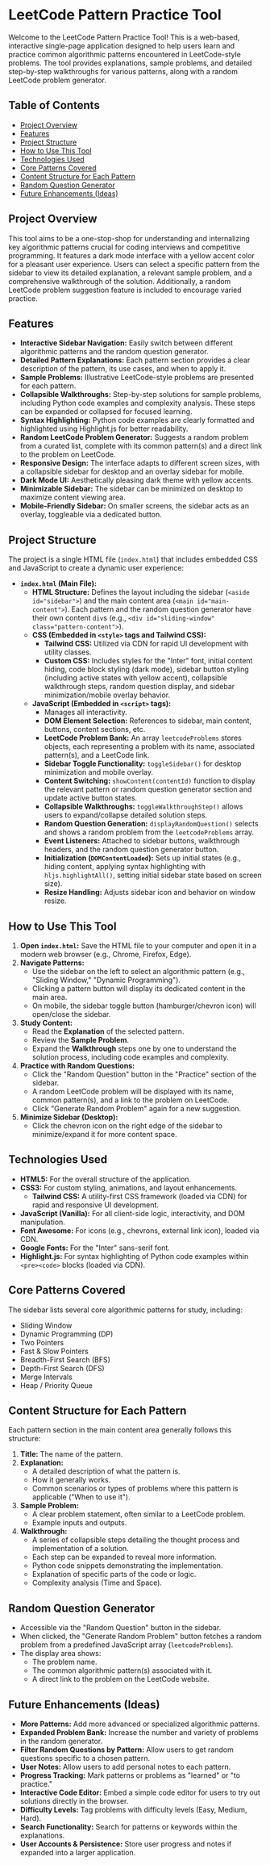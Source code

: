 # LeetCode Pattern Practice Tool

Welcome to the LeetCode Pattern Practice Tool! This is a web-based, interactive single-page application designed to help users learn and practice common algorithmic patterns encountered in LeetCode-style problems. The tool provides explanations, sample problems, and detailed step-by-step walkthroughs for various patterns, along with a random LeetCode problem generator.

## Table of Contents

- [Project Overview](#project-overview)
- [Features](#features)
- [Project Structure](#project-structure)
- [How to Use This Tool](#how-to-use-this-tool)
- [Technologies Used](#technologies-used)
- [Core Patterns Covered](#core-patterns-covered)
- [Content Structure for Each Pattern](#content-structure-for-each-pattern)
- [Random Question Generator](#random-question-generator)
- [Future Enhancements (Ideas)](#future-enhancements-ideas)

## Project Overview

This tool aims to be a one-stop-shop for understanding and internalizing key algorithmic patterns crucial for coding interviews and competitive programming. It features a dark mode interface with a yellow accent color for a pleasant user experience. Users can select a specific pattern from the sidebar to view its detailed explanation, a relevant sample problem, and a comprehensive walkthrough of the solution. Additionally, a random LeetCode problem suggestion feature is included to encourage varied practice.

## Features

* **Interactive Sidebar Navigation:** Easily switch between different algorithmic patterns and the random question generator.
* **Detailed Pattern Explanations:** Each pattern section provides a clear description of the pattern, its use cases, and when to apply it.
* **Sample Problems:** Illustrative LeetCode-style problems are presented for each pattern.
* **Collapsible Walkthroughs:** Step-by-step solutions for sample problems, including Python code examples and complexity analysis. These steps can be expanded or collapsed for focused learning.
* **Syntax Highlighting:** Python code examples are clearly formatted and highlighted using Highlight.js for better readability.
* **Random LeetCode Problem Generator:** Suggests a random problem from a curated list, complete with its common pattern(s) and a direct link to the problem on LeetCode.
* **Responsive Design:** The interface adapts to different screen sizes, with a collapsible sidebar for desktop and an overlay sidebar for mobile.
* **Dark Mode UI:** Aesthetically pleasing dark theme with yellow accents.
* **Minimizable Sidebar:** The sidebar can be minimized on desktop to maximize content viewing area.
* **Mobile-Friendly Sidebar:** On smaller screens, the sidebar acts as an overlay, toggleable via a dedicated button.

## Project Structure

The project is a single HTML file (`index.html`) that includes embedded CSS and JavaScript to create a dynamic user experience:

* **`index.html` (Main File):**
    * **HTML Structure:** Defines the layout including the sidebar (`<aside id="sidebar">`) and the main content area (`<main id="main-content">`). Each pattern and the random question generator have their own content `div`s (e.g., `<div id="sliding-window" class="pattern-content">`).
    * **CSS (Embedded in `<style>` tags and Tailwind CSS):**
        * **Tailwind CSS:** Utilized via CDN for rapid UI development with utility classes.
        * **Custom CSS:** Includes styles for the "Inter" font, initial content hiding, code block styling (dark mode), sidebar button styling (including active states with yellow accent), collapsible walkthrough steps, random question display, and sidebar minimization/mobile overlay behavior.
    * **JavaScript (Embedded in `<script>` tags):**
        * Manages all interactivity.
        * **DOM Element Selection:** References to sidebar, main content, buttons, content sections, etc.
        * **LeetCode Problem Bank:** An array `leetcodeProblems` stores objects, each representing a problem with its name, associated pattern(s), and a LeetCode link.
        * **Sidebar Toggle Functionality:** `toggleSidebar()` for desktop minimization and mobile overlay.
        * **Content Switching:** `showContent(contentId)` function to display the relevant pattern or random question generator section and update active button states.
        * **Collapsible Walkthroughs:** `toggleWalkthroughStep()` allows users to expand/collapse detailed solution steps.
        * **Random Question Generation:** `displayRandomQuestion()` selects and shows a random problem from the `leetcodeProblems` array.
        * **Event Listeners:** Attached to sidebar buttons, walkthrough headers, and the random question generator button.
        * **Initialization (`DOMContentLoaded`):** Sets up initial states (e.g., hiding content, applying syntax highlighting with `hljs.highlightAll()`, setting initial sidebar state based on screen size).
        * **Resize Handling:** Adjusts sidebar icon and behavior on window resize.

## How to Use This Tool

1.  **Open `index.html`:** Save the HTML file to your computer and open it in a modern web browser (e.g., Chrome, Firefox, Edge).
2.  **Navigate Patterns:**
    * Use the sidebar on the left to select an algorithmic pattern (e.g., "Sliding Window," "Dynamic Programming").
    * Clicking a pattern button will display its dedicated content in the main area.
    * On mobile, the sidebar toggle button (hamburger/chevron icon) will open/close the sidebar.
3.  **Study Content:**
    * Read the **Explanation** of the selected pattern.
    * Review the **Sample Problem**.
    * Expand the **Walkthrough** steps one by one to understand the solution process, including code examples and complexity.
4.  **Practice with Random Questions:**
    * Click the "Random Question" button in the "Practice" section of the sidebar.
    * A random LeetCode problem will be displayed with its name, common pattern(s), and a link to the problem on LeetCode.
    * Click "Generate Random Problem" again for a new suggestion.
5.  **Minimize Sidebar (Desktop):**
    * Click the chevron icon on the right edge of the sidebar to minimize/expand it for more content space.

## Technologies Used

* **HTML5:** For the overall structure of the application.
* **CSS3:** For custom styling, animations, and layout enhancements.
    * **Tailwind CSS:** A utility-first CSS framework (loaded via CDN) for rapid and responsive UI development.
* **JavaScript (Vanilla):** For all client-side logic, interactivity, and DOM manipulation.
* **Font Awesome:** For icons (e.g., chevrons, external link icon), loaded via CDN.
* **Google Fonts:** For the "Inter" sans-serif font.
* **Highlight.js:** For syntax highlighting of Python code examples within `<pre><code>` blocks (loaded via CDN).

## Core Patterns Covered

The sidebar lists several core algorithmic patterns for study, including:

* Sliding Window
* Dynamic Programming (DP)
* Two Pointers
* Fast & Slow Pointers
* Breadth-First Search (BFS)
* Depth-First Search (DFS)
* Merge Intervals
* Heap / Priority Queue

## Content Structure for Each Pattern

Each pattern section in the main content area generally follows this structure:

1.  **Title:** The name of the pattern.
2.  **Explanation:**
    * A detailed description of what the pattern is.
    * How it generally works.
    * Common scenarios or types of problems where this pattern is applicable ("When to use it").
3.  **Sample Problem:**
    * A clear problem statement, often similar to a LeetCode problem.
    * Example inputs and outputs.
4.  **Walkthrough:**
    * A series of collapsible steps detailing the thought process and implementation of a solution.
    * Each step can be expanded to reveal more information.
    * Python code snippets demonstrating the implementation.
    * Explanation of specific parts of the code or logic.
    * Complexity analysis (Time and Space).

## Random Question Generator

* Accessible via the "Random Question" button in the sidebar.
* When clicked, the "Generate Random Problem" button fetches a random problem from a predefined JavaScript array (`leetcodeProblems`).
* The display area shows:
    * The problem name.
    * The common algorithmic pattern(s) associated with it.
    * A direct link to the problem on the LeetCode website.

## Future Enhancements (Ideas)

* **More Patterns:** Add more advanced or specialized algorithmic patterns.
* **Expanded Problem Bank:** Increase the number and variety of problems in the random generator.
* **Filter Random Questions by Pattern:** Allow users to get random questions specific to a chosen pattern.
* **User Notes:** Allow users to add personal notes to each pattern.
* **Progress Tracking:** Mark patterns or problems as "learned" or "to practice."
* **Interactive Code Editor:** Embed a simple code editor for users to try out solutions directly in the browser.
* **Difficulty Levels:** Tag problems with difficulty levels (Easy, Medium, Hard).
* **Search Functionality:** Search for patterns or keywords within the explanations.
* **User Accounts & Persistence:** Store user progress and notes if expanded into a larger application.
